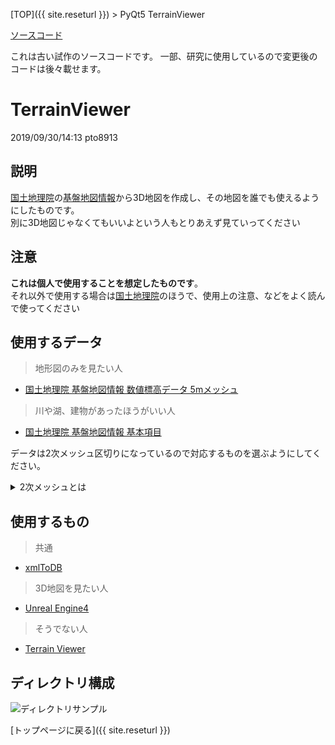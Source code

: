 [TOP]({{ site.reseturl }}) > PyQt5 TerrainViewer

[ソースコード](https://github.com/pto8913/PyQt5-s-tools/tree/master/Topographic%20map)

これは古い試作のソースコードです。
一部、研究に使用しているので変更後のコードは後々載せます。

# TerrainViewer
2019/09/30/14:13 pto8913

## 説明
[国土地理院](https://www.gsi.go.jp/)の[基盤地図情報](https://www.gsi.go.jp/kiban/index.html)から3D地図を作成し、その地図を誰でも使えるようにしたものです。<br>
別に3D地図じゃなくてもいいよという人もとりあえず見ていってください

## 注意
__これは個人で使用することを想定したものです__。<br>
それ以外で使用する場合は[国土地理院](https://www.gsi.go.jp/)のほうで、使用上の注意、などをよく読んで使ってください

## 使用するデータ
> 地形図のみを見たい人
* [国土地理院 基盤地図情報 数値標高データ 5mメッシュ](https://fgd.gsi.go.jp/download/menu.php) <br>
> 川や湖、建物があったほうがいい人
* [国土地理院 基盤地図情報 基本項目](https://fgd.gsi.go.jp/download/menu.php) <br>

データは2次メッシュ区切りになっているので対応するものを選ぶようにしてください。
<details>
<summary> 2次メッシュとは </summary>

緯度を40分(2/3度), 経度を1度で区画したもの(1次メッシュ)を <br>
さらに、縦横 8 x 8 の64分割したものです。<br>
ちなみに、2次メッシュを更に 10 x 10 に分割したものを3次メッシュといいます。

</details>

## 使用するもの
> 共通
* [xmlToDB](https://drive.google.com/drive/folders/1EPOMkTa7HIAl18NlbDvFNC0UmdzbCIhz?usp=sharing)
> 3D地図を見たい人
* [Unreal Engine4](https://www.unrealengine.com/ja/features)
> そうでない人
* [Terrain Viewer](https://drive.google.com/drive/folders/1EPOMkTa7HIAl18NlbDvFNC0UmdzbCIhz?usp=sharing)

## ディレクトリ構成
![ディレクトリサンプル]()

[トップページに戻る]({{ site.reseturl }})